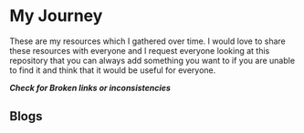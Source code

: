 # My Journey

These are my resources which I gathered over time. I would love to share these resources with everyone and I request everyone looking at this repository that you can always add something you want to if you are unable to find it and think that it would be useful for everyone.

***Check for Broken links or inconsistencies***

## Blogs

